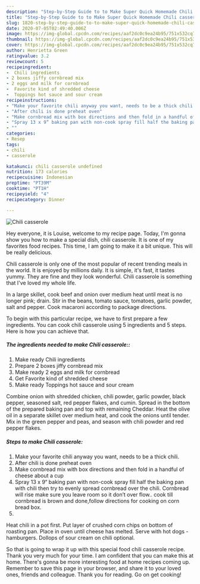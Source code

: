 ```yaml
---
description: "Step-by-Step Guide to to Make Super Quick Homemade Chili casserole"
title: "Step-by-Step Guide to to Make Super Quick Homemade Chili casserole"
slug: 1820-step-by-step-guide-to-to-make-super-quick-homemade-chili-casserole
date: 2020-07-05T02:49:40.006Z
image: https://img-global.cpcdn.com/recipes/aaf2dc0c9ea24b95/751x532cq70/chili-casserole-recipe-main-photo.jpg
thumbnail: https://img-global.cpcdn.com/recipes/aaf2dc0c9ea24b95/751x532cq70/chili-casserole-recipe-main-photo.jpg
cover: https://img-global.cpcdn.com/recipes/aaf2dc0c9ea24b95/751x532cq70/chili-casserole-recipe-main-photo.jpg
author: Henrietta Green
ratingvalue: 3.2
reviewcount: 5
recipeingredient:
-  Chili ingredients
- 2 boxes jiffy cornbread mix
- 2 eggs and milk for cornbread
-  Favorite kind of shredded cheese
-  Toppings hot sauce and sour cream
recipeinstructions:
- "Make your favorite chili anyway you want, needs to be a thick chili."
- "After chili is done preheat oven"
- "Make cornbread mix with box directions and then fold in a handful of cheese about a cup"
- "Spray 13 x 9“ baking pan with non-cook spray fill half the baking pan with chili then try to evenly spread cornbread over the chili. Cornbread will rise make sure you leave room so it don’t over flow.. cook till cornbread is brown and done,follow directions for cooking on corn bread box."
- ""
categories:
- Resep
tags:
- chili
- casserole

katakunci: chili casserole undefined
nutrition: 173 calories
recipecuisine: Indonesian
preptime: "PT39M"
cooktime: "PT1H"
recipeyield: "4"
recipecategory: Dinner

---
```



![Chili casserole](https://img-global.cpcdn.com/recipes/aaf2dc0c9ea24b95/751x532cq70/chili-casserole-recipe-main-photo.jpg)

Hey everyone, it is Louise, welcome to my recipe page. Today, I'm gonna show you how to make a special dish, chili casserole. It is one of my favorites food recipes. This time, I am going to make it a bit unique. This will be really delicious.

Chili casserole is only one of the most popular of recent trending meals in the world. It is enjoyed by millions daily. It is simple, it's fast, it tastes yummy. They are fine and they look wonderful. Chili casserole is something that I've loved my whole life.

In a large skillet, cook beef and onion over medium heat until meat is no longer pink; drain. Stir in the beans, tomato sauce, tomatoes, garlic powder, salt and pepper. Cook macaroni according to package directions.


To begin with this particular recipe, we have to first prepare a few ingredients. You can cook chili casserole using 5 ingredients and 5 steps. Here is how you can achieve that.

##### The ingredients needed to make Chili casserole::

1. Make ready  Chili ingredients
1. Prepare 2 boxes jiffy cornbread mix
1. Make ready 2 eggs and milk for cornbread
1. Get  Favorite kind of shredded cheese
1. Make ready  Toppings hot sauce and sour cream


Combine onion with shredded chicken, chili powder, garlic powder, black pepper, seasoned salt, red pepper flakes, and cumin. Spread in the bottom of the prepared baking pan and top with remaining Cheddar. Heat the olive oil in a separate skillet over medium heat, and cook the onions until tender. Mix in the green pepper and peas, and season with chili powder and red pepper flakes. 

##### Steps to make Chili casserole:

1. Make your favorite chili anyway you want, needs to be a thick chili.
1. After chili is done preheat oven
1. Make cornbread mix with box directions and then fold in a handful of cheese about a cup
1. Spray 13 x 9“ baking pan with non-cook spray fill half the baking pan with chili then try to evenly spread cornbread over the chili. Cornbread will rise make sure you leave room so it don’t over flow.. cook till cornbread is brown and done,follow directions for cooking on corn bread box.
1. 


Heat chili in a pot first. Put layer of crushed corn chips on bottom of roasting pan. Place in oven until cheese has melted. Serve with hot dogs - hamburgers. Dollops of sour cream on chili optional. 

So that is going to wrap it up with this special food chili casserole recipe. Thank you very much for your time. I am confident that you can make this at home. There's gonna be more interesting food at home recipes coming up. Remember to save this page in your browser, and share it to your loved ones, friends and colleague. Thank you for reading. Go on get cooking!
